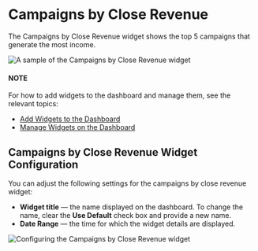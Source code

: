 <a id="user-guide-business-intelligence-widgets-close-revenue"></a>

# Campaigns by Close Revenue

The Campaigns by Close Revenue widget shows the top 5 campaigns that generate the most income.

![A sample of the Campaigns by Close Revenue widget](user/img/dashboards/campaign_revenue.png)

#### NOTE
For how to add widgets to the dashboard and manage them, see the relevant topics:

* [Add Widgets to the Dashboard](index.md#user-guide-business-intelligence-widgets-add)
* [Manage Widgets on the Dashboard](index.md#user-guide-business-intelligence-widgets-manage)

## Campaigns by Close Revenue Widget Configuration

You can adjust the following settings for the campaigns by close revenue widget:

* **Widget title** — the name displayed on the dashboard. To change the name, clear the **Use Default** check box and provide a new name.
* **Date Range** — the time for which the widget details are displayed.

![Configuring the Campaigns by Close Revenue widget](user/img/dashboards/campaign_revenue_config.png)
